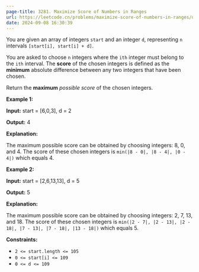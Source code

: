 ```yaml
---
page-title: 3281. Maximize Score of Numbers in Ranges
url: https://leetcode.cn/problems/maximize-score-of-numbers-in-ranges/description/
date: 2024-09-08 16:30:39
---
```

You are given an array of integers `start` and an integer `d`, representing `n` intervals `[start[i], start[i] + d]`.

You are asked to choose `n` integers where the `ith` integer must belong to the `ith` interval. The **score** of the chosen integers is defined as the **minimum** absolute difference between any two integers that have been chosen.

Return the **maximum** *possible score* of the chosen integers.

**Example 1:**

**Input:** start = \[6,0,3\], d = 2

**Output:** 4

**Explanation:**

The maximum possible score can be obtained by choosing integers: 8, 0, and 4. The score of these chosen integers is `min(|8 - 0|, |8 - 4|, |0 - 4|)` which equals 4.

**Example 2:**

**Input:** start = \[2,6,13,13\], d = 5

**Output:** 5

**Explanation:**

The maximum possible score can be obtained by choosing integers: 2, 7, 13, and 18. The score of these chosen integers is `min(|2 - 7|, |2 - 13|, |2 - 18|, |7 - 13|, |7 - 18|, |13 - 18|)` which equals 5.

**Constraints:**

-   `2 <= start.length <= 105`
-   `0 <= start[i] <= 109`
-   `0 <= d <= 109`
